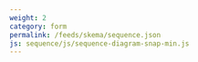 ```yaml
---
weight: 2
category: form
permalink: /feeds/skema/sequence.json
js: sequence/js/sequence-diagram-snap-min.js
---
```


